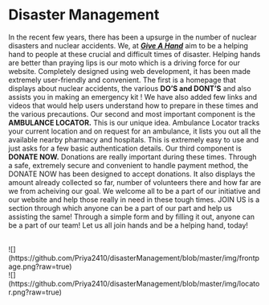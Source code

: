 # Disaster Management
<p>In the recent few years, there has been a upsurge in the number of nuclear
disasters and nuclear accidents. We, at <strong><i><u>Give A Hand</i></u></strong> aim to be a
helping hand to people at these crucial and difficult times of disaster. Helping
hands are better than praying lips is our moto which is a driving force for our
website. Completely designed using web development, it has been made
extremely user-friendly and convenient.
The first is a homepage that displays about nuclear accidents, the various <strong>DO’S
and DONT’S</strong> and also assists you in making an emergency kit !
We have also added few links and videos that would help users understand how
to prepare in these times and the various precautions.
Our second and most important component is the <strong>AMBULANCE LOCATOR.</strong>
This is our unique idea. Ambulance Locator tracks your current location and on
request for an ambulance, it lists you out all the available nearby pharmacy and
hospitals. This is extremely easy to use and just asks for a few basic
authentication details.
Our third component is <strong>DONATE NOW.</strong> Donations are really important during
these times. Through a safe, extremely secure and convenient to handle
payment method, the DONATE NOW has been designed to accept donations. It
also displays the amount already collected so far, number of volunteers there
and how far are we from acheiving our goal.
We welcome all to be a part of our initiative and our website and help those
really in need in these tough times. JOIN US is a section through which anyone
can be a part of our part and help us assisting the same! Through a simple form
and by filling it out, anyone can be a part of our team!
Let us all join hands and be a helping hand, today!</p><br>
![](https://github.com/Priya2410/disasterManagement/blob/master/img/frontpage.png?raw=true)<br>
![](https://github.com/Priya2410/disasterManagement/blob/master/img/locator.png?raw=true)<br>

